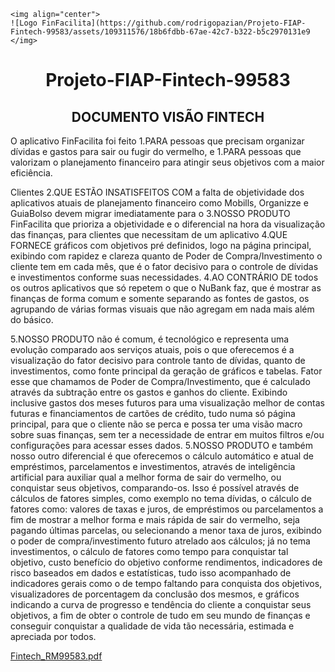 	
	<img align="center">
	![Logo FinFacilita](https://github.com/rodrigopazian/Projeto-FIAP-Fintech-99583/assets/109311576/18b6fdbb-67ae-42c7-b322-b5c2970131e9
	</img>
<h1 align="center">
	Projeto-FIAP-Fintech-99583
</h1>

<h2 align="center">DOCUMENTO VISÃO FINTECH</h2>


<p text-align="justify">
O aplicativo FinFacilita foi feito 1.PARA pessoas que precisam organizar dívidas e gastos para sair ou fugir do 
vermelho, e 1.PARA pessoas que valorizam o planejamento financeiro para atingir seus objetivos com a maior eficiência.
</p>

<p text-align="justify">
Clientes 2.QUE ESTÃO INSATISFEITOS COM a falta de objetividade dos aplicativos atuais de planejamento 
financeiro como Mobills, Organizze e GuiaBolso devem migrar imediatamente para o 3.NOSSO PRODUTO FinFacilita que prioriza
a objetividade e o diferencial na hora da visualização das finanças, para clientes que necessitam de um aplicativo 4.QUE
FORNECE gráficos com objetivos pré definidos, logo na página principal, exibindo com rapidez e clareza quanto de Poder de
Compra/Investimento o cliente tem em cada mês, que é o fator decisivo para o controle de dívidas e investimentos conforme
suas necessidades. 4.AO CONTRÁRIO DE todos os outros aplicativos que só repetem o que o NuBank faz, que é mostrar as 
finanças de forma comum e somente separando as fontes de gastos, os agrupando de várias formas visuais que não agregam em
nada mais além do básico.
</p>

<p text-align="justify">
5.NOSSO PRODUTO não é comum, é tecnológico e representa uma evolução comparado aos serviços atuais, pois o que 
oferecemos é a visualização do fator decisivo para controle tanto de dívidas, quanto de investimentos, como fonte principal
da geração de gráficos e  tabelas. Fator esse que chamamos de Poder de Compra/Investimento, que é calculado através da 
subtração entre os gastos e ganhos do cliente. Exibindo inclusive gastos dos meses futuros para uma visualização melhor de
contas futuras e financiamentos de cartões de crédito, tudo numa só página principal, para que o cliente não se perca e 
possa ter uma visão macro sobre suas finanças, sem ter a necessidade de entrar em muitos filtros e/ou configurações para
acessar esses dados. 5.NOSSO PRODUTO e também nosso outro diferencial é que oferecemos o cálculo automático e atual de
empréstimos, parcelamentos e investimentos, através de inteligência artificial para auxiliar qual a melhor forma de sair do
vermelho, ou conquistar seus objetivos, comparando-os. Isso é possível através de cálculos de fatores simples, como exemplo
no tema dívidas, o cálculo de fatores como: valores de taxas e juros, de empréstimos ou parcelamentos a fim de mostrar a
melhor forma e mais rápida de sair do vermelho, seja pagando últimas parcelas, ou selecionando a menor taxa de juros,
exibindo o poder de compra/investimento futuro atrelado aos cálculos; já no tema investimentos, o cálculo de fatores como
tempo para conquistar tal objetivo, custo benefício do objetivo conforme rendimentos, indicadores de risco baseados em 
dados e estatísticas, tudo isso acompanhado de indicadores gerais como o de tempo faltando para conquista dos objetivos,
visualizadores de porcentagem da conclusão dos mesmos, e gráficos indicando a curva de progresso e tendência do cliente
a conquistar seus objetivos, a fim de obter o controle de tudo em seu mundo de finanças e conseguir conquistar a 
qualidade de vida tão necessária, estimada e apreciada por todos.
</p>

 



 

[Fintech_RM99583.pdf](https://github.com/rodrigopazian/Projeto-FIAP-Fintech-99583/files/11995280/Fintech_RM99583.pdf)
